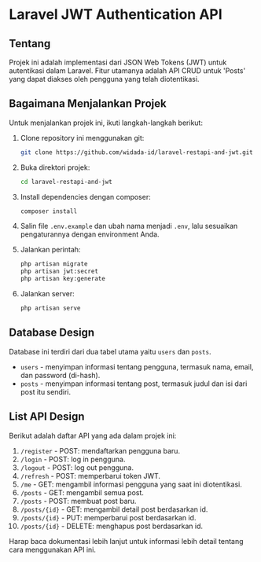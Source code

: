 # Laravel JWT Authentication API

## Tentang
Projek ini adalah implementasi dari JSON Web Tokens (JWT) untuk autentikasi dalam Laravel. Fitur utamanya adalah API CRUD untuk 'Posts' yang dapat diakses oleh pengguna yang telah diotentikasi.

## Bagaimana Menjalankan Projek
Untuk menjalankan projek ini, ikuti langkah-langkah berikut:

1. Clone repository ini menggunakan git:

   ```bash
   git clone https://github.com/widada-id/laravel-restapi-and-jwt.git
   ```

2. Buka direktori projek:

   ```bash
   cd laravel-restapi-and-jwt
   ```

3. Install dependencies dengan composer:

   ```bash
   composer install
   ```

4. Salin file `.env.example` dan ubah nama menjadi `.env`, lalu sesuaikan pengaturannya dengan environment Anda.

5. Jalankan perintah:

   ```bash
   php artisan migrate
   php artisan jwt:secret
   php artisan key:generate
   ```

6. Jalankan server:

   ```bash
   php artisan serve
   ```

## Database Design
Database ini terdiri dari dua tabel utama yaitu `users` dan `posts`.

- `users` - menyimpan informasi tentang pengguna, termasuk nama, email, dan password (di-hash).
- `posts` - menyimpan informasi tentang post, termasuk judul dan isi dari post itu sendiri.

## List API Design

Berikut adalah daftar API yang ada dalam projek ini:

1. `/register` - POST: mendaftarkan pengguna baru.
2. `/login` - POST: log in pengguna.
3. `/logout` - POST: log out pengguna.
4. `/refresh` - POST: memperbarui token JWT.
5. `/me` - GET: mengambil informasi pengguna yang saat ini diotentikasi.
6. `/posts` - GET: mengambil semua post.
7. `/posts` - POST: membuat post baru.
8. `/posts/{id}` - GET: mengambil detail post berdasarkan id.
9. `/posts/{id}` - PUT: memperbarui post berdasarkan id.
10. `/posts/{id}` - DELETE: menghapus post berdasarkan id.

Harap baca dokumentasi lebih lanjut untuk informasi lebih detail tentang cara menggunakan API ini.
